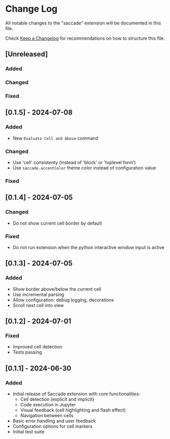 # Change Log

All notable changes to the "saccade" extension will be documented in this file.

Check [Keep a Changelog](http://keepachangelog.com/) for recommendations on how to structure this file.

## [Unreleased]

### Added

### Changed

### Fixed

## [0.1.5] - 2024-07-08

### Added

- New `Evaluate Cell and Above` command

### Changed

- Use 'cell' consistenty (instead of 'block' or 'toplevel form')
- Use `saccade.accentColor` theme color instead of configuration value

### Fixed

## [0.1.4] - 2024-07-05

### Changed

- Do not show current cell border by default

### Fixed

- Do not run extension when the python interactive window input is active

## [0.1.3] - 2024-07-05

### Added

- Show border above/below the current cell
- Use incremental parsing
- Allow configuration: debug logging, decorations
- Scroll next cell into view

## [0.1.2] - 2024-07-01

### Fixed

- Improved cell detection
- Tests passing

## [0.1.1] - 2024-06-30

### Added
- Initial release of Saccade extension with core functionalities:
  - Cell detection (explicit and implicit)
  - Code execution in Jupyter
  - Visual feedback (cell highlighting and flash effect)
  - Navigation between cells
- Basic error handling and user feedback
- Configuration options for cell markers
- Initial test suite

